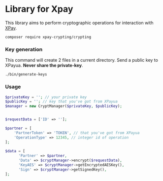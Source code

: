 # Library for Xpay

This library aims to perform cryptographic operations for interaction with [XPay](https://xpay.com.ua/).

```
composer require xpay-crypting/crypting
```

### Key generation
This command will create 2 files in a current directory. Send a public key to XPayua. **Never share the private-key**.

```
./bin/generate-keys
```

### Usage

```php
$privateKey = ''; // your private key
$publicKey = ''; // key that you've got from XPayua
$manager = new CryptManager($privateKey, $publicKey);


$requestData = ['ID' => ''];

$partner = [
    'PartnerToken' => 'TOKEN', // that you've got from XPayua
    'OperationType' => 12345, // integer id of operation
];
        
$data = [
      'Partner' => $partner,
      'Data' => $cryptManager->encrypt($requestData),
      'KeyAES' => $cryptManager->getEncryptedAESKey(),
      'Sign' => $cryptManager->getSignedKey(),
];
```
